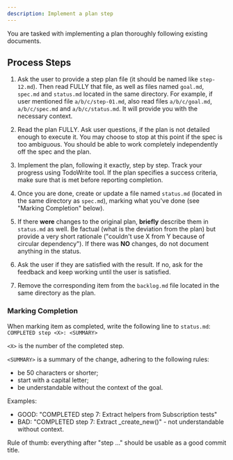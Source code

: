 ```yaml
---
description: Implement a plan step
---
```


You are tasked with implementing a plan thoroughly following existing 
documents.

## Process Steps

1. Ask the user to provide a step plan file (it should be named like 
`step-12.md`). Then read FULLY that file, as well as files named `goal.md`, 
`spec.md` and `status.md` located in the same directory. For example, if user 
mentioned file `a/b/c/step-01.md`, also read files `a/b/c/goal.md`, 
`a/b/c/spec.md` and `a/b/c/status.md`. It will provide you with the necessary 
context.

2. Read the plan FULLY. Ask user questions, if the plan is not detailed enough
to execute it. You may choose to stop at this point if the spec is too
ambiguous. You should be able to work completely independently off the spec and
the plan.

3. Implement the plan, following it exactly, step by step. Track your progress 
using TodoWrite tool. If the plan specifies a success criteria, make sure that 
is met before reporting completion.

4. Once you are done, create or update a file named `status.md` (located in the
same directory as `spec.md`), marking what you've done (see "Marking 
Completion" below).

5. If there **were** changes to the original plan, **briefly** describe them in
`status.md` as well. Be factual (what is the deviation from the plan) but
provide a very short rationale ("couldn't use X from Y because of circular 
dependency"). If there was **NO** changes, do not document anything in the
status.

6. Ask the user if they are satisfied with the result. If no, ask for the
feedback and keep working until the user is satisfied.

7. Remove the corresponding item from the `backlog.md` file located in the same
directory as the plan.

### Marking Completion

When marking item as completed, write the following line to `status.md`:
`COMPLETED step <X>: <SUMMARY>`

`<X>` is the number of the completed step.

`<SUMMARY>` is a summary of the change, adhering to the following rules:
 * be 50 characters or shorter;
 * start with a capital letter;
 * be understandable without the context of the goal.

Examples:
 * GOOD: "COMPLETED step 7: Extract helpers from Subscription tests"
 * BAD: "COMPLETED step 7: Extract _create_new()" - not understandable without
 context.

Rule of thumb: everything after "step ..." should be usable as a good commit
title.